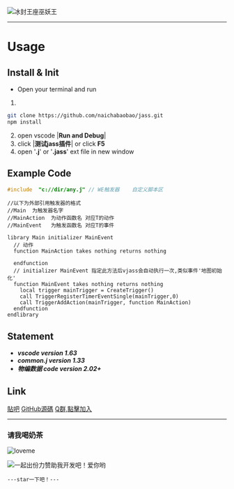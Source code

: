 





<!-- ![冰封王座巫妖王](https://t13.baidu.com/it/u=2708679913,2610909064&fm=224&app=112&f=JPEG?w=500&h=251) -->
<!-- ![冰封王座巫妖王](https://github.com/naichabaobao/jass/blob/f7ff28fd7a52ea9b532afecd23aa5a024a57c1c4/static/jass.png) -->
![冰封王座巫妖王](https://github.com/naichabaobao/jass/blob/master/static/images/blizzard-nova.jpg?raw=true)


--------------------------------------------------------
# Usage

## Install & Init

* Open your terminal and run

1. 
```sh
git clone https://github.com/naichabaobao/jass.git
npm install
```

2. open vscode |**Run and Debug**|
3. click |**测试jass插件**| or click **F5**
4. open '**.j**' or '**.jass**' ext file in new window

## Example Code

```cpp
#include  "c://dir/any.j" // WE触发器    自定义脚本区
```

```
//以下为外部引用触发器的格式
//Main  为触发器名字
//MainAction  为动作函数名 对应T的动作
//MainEvent   为触发函数名 对应T的事件

library Main initializer MainEvent
  // 动作
  function MainAction takes nothing returns nothing
          
  endfunction
  // initializer MainEvent 指定此方法后vjass会自动执行一次,类似事件'地图初始化'
  function MainEvent takes nothing returns nothing
    local trigger mainTrigger = CreateTrigger()
    call TriggerRegisterTimerEventSingle(mainTrigger,0)
    call TriggerAddAction(mainTrigger, function MainAction)
  endfunction
endlibrary
```

## Statement

- ***vscode version 1.63***
- ***common.j version 1.33***
- ***物编数据 code version 2.02+***

## Link
[貼吧](https://tieba.baidu.com/p/6235060595?pid=127236515130&cid=0&red_tag=2862340933#127236515130)
[GitHub源碼](https://github.com/naichabaobao/jass)
[Q群,點擊加入](http://qm.qq.com/cgi-bin/qm/qr?_wv=1027&k=j4VO5JOZy4x2zX9qRXWpG9mTs0lZq0_A&authKey=V1Vz47EJpB%2BkkZQ2bSKEIPBCpAqBJTQ%2Bg3wty9x0BtrvAp16ZkIWhDdF0p56rcq%2B&noverify=0&group_code=786204376)

--------------------------------------------------------

### **请我喝奶茶**
![loveme](https://user-images.githubusercontent.com/38098031/190127376-c47656c3-8b28-4ff2-a242-78bb28a3652e.png)

![一起出份力赞助我开发吧！爱你哟](https://user-images.githubusercontent.com/38098031/189883735-7bbdb474-259a-4bc7-8a6b-09707aa013a4.png)

```---star一下吧！---```

